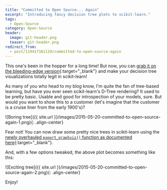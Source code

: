 ```yaml
---
title: "Committed to Open Source... Again"
excerpt: "Introducing fancy decision tree plots to scikit-learn."
tags:
  - Open-Source
category: Open-Source
header:
  image: git-header.png
  teaser: git-header.png
redirect_from:
  - post/119417161119/committed-to-open-source-again
---
```


This one's been in the hopper for a long time! But now, you can [grab it on the bleeding-edge version](http://scikit-learn.org/dev/install.html#install-bleeding-edge){:target="_blank"} and make your decision tree visualizations totally legit in scikit-learn!

As many of you who head to my blog know, I'm quite the fan of tree-based learning, but have you ever seen scikit-learn's D-Tree rendering? It used to be pretty basic. Usable and good for introspection of your models, sure. But would you want to show this to a customer (let's imagine that the customer is a cruise liner from the early 1900's)?

![Boring tree]({{ site.url }}/images/2015-05-20-committed-to-open-source-again-1.png){: .align-center}

Fear not! You can now draw some pretty nice trees in scikit-learn using the [newly overhauled `export_graphviz()` function as documented here](http://scikit-learn.org/dev/modules/tree.html#classification){:target="_blank"}.

And, with a few options tweaked, the above plot becomes something like this:

![Exciting tree]({{ site.url }}/images/2015-05-20-committed-to-open-source-again-2.png){: .align-center}

Enjoy!
